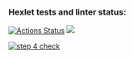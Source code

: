 ### Hexlet tests and linter status:
[![Actions Status](https://github.com/AleksKutsenko/frontend-project-lvl1/workflows/hexlet-check/badge.svg)](https://github.com/AleksKutsenko/frontend-project-lvl1/actions)
<a href="https://codeclimate.com/github/codeclimate/codeclimate/maintainability"> <img src="https://api.codeclimate.com/v1/badges/a99a88d28ad37a79dbf6/maintainability" /></a>

[![step 4 check](https://github.com/github/AleksKutsenko/frontend-project-lvl1/workflows/step-4-check/badge.svg)](https://github.com/AleksKutsenko/frontend-project-lvl1/actions/workflows/step-4-check.yml)